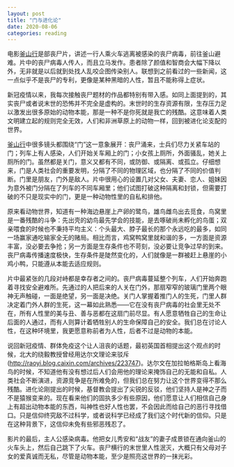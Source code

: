 ```yaml
---
layout: post
title: "门与进化论"
date: 2020-08-06
categories: reading
---
```


电影[釜山行](https://movie.douban.com/subject/25986180/)是部丧尸片，讲述一行人乘火车逃离被感染的丧尸病毒，前往釜山避难。片中的丧尸病毒人传人，而且立马发作。患者除了颜值和智商会大幅下降以外，无非就是以后就到处找人乱咬企图传染别人。联想到之前看过的一些新闻，这一点似乎不是丧尸的专利，更像是某种黑暗的人性，暂且不能称得上症状。

新冠疫情以来，我每次接触丧尸题材的作品都特别有带入感。如同上面提到的，其实丧尸或者说末世的恐怖并不完全是虚构的。末世时的生存资源有限，生存压力足以激发出很多原始的动物本能，那是一种不是你死就是我亡的残酷。这意味着人类文明建立起的规则完全无效，人们和非洲草原上的动物一样，回到被进化论支配的世界。

[釜山行](https://movie.douban.com/subject/25986180/)中很多镜头都围绕“门”这一意象展开：丧尸涌来，士兵们尽力关紧车站的门；列车上有人感染，人们开始关车厢上的门；小女孩上厕所，外面骚乱，她关上厕所的门。虽然都是关门，意义又都有不同，或防御、或隔离、或孤立。仔细想来，门是人类社会的重要发明，分隔了不同的物理区域，也分隔了不同的价值判断。门里是朋友，门外是敌人。片中很用心的设置几对父女、夫妻、恋人、姐妹因为意外被门分隔在了列车的不同车厢里；他们试图打破这种隔离和封锁，但需要打破的不只是现实中的门，更是一种动物性里的自私和排他。

原来看动物世界，知道有一种海边悬崖上产卵的鹭鸟，雄鸟雌鸟出去觅食，鸟窝里是一番残酷的斗争：先出壳的幼鸟最先学会的技能，是去啄破尚未孵化的鸟蛋；双亲喂食的时候也不秉持平均主义：个头最大、脖子最长的那个永远吃的最多，如同一场赢家通吃输家全无的赌局。相比而言，鸡窝鸭窝里就和谐的多，一方面是资源丰富，没必要去争抢；另一方面是生存条件也不苛刻，没必要让竞争过早的到来。丧尸病毒传播速度极快，生存条件是陡然变化的，人们就像是一群被赶上悬崖的小鸡小鸭，只能遵从本能去适应规则。

片中最紧张的几段对峙都是幸存者之间的。丧尸病毒蔓延整个列车，人们开始奔跑着寻找安全避难所。先通过的人把后来的人关在门外，那扇窄窄的玻璃门里两个眼神无声触碰，一面是绝望，另一面是决绝。关门人掌握着推门人的生死，门里人群决定着门外人群的生死，这一幕如此熟悉——它在没有丧尸病毒的社会里无处不在，所有人性里的美与丑、善与恶都在这扇门前尽显。有人愿意牺牲自己的生命让后面的人通过，而有人则算计着牺牲别人的生命保障自己的安全。我们总在讨论人性，在这种环境里，我更愿意称前者为人性，后者不过是动物的本能。

说回新冠疫情、群体免疫这个让人沮丧的话题，最初英国首相提出这个观点的时候，北大的绕毅教授曾经用达尔文理论来驳斥(http://raoyi.blog.caixin.com/archives/223747)。达尔文在加拉帕格斯岛上看海鸟的时候，不知道他有没有想过后人们会用他的理论来掩饰自己的无能和自私。人类社会不断演进，资源竞争是在所难免的，但我们总在努力让这个世界变得不那么残酷。进化论刚提出的时候，基督教会提出了尖锐的反驳，他们坚持人是神之子而不是猿猴变来的。现在看来他们的固执多少有些原因，他们愿意让人们相信自己身上有超出动物本能的东西，叫神性也好人性也罢，不会因此而给自己的恶行寻找借口。只是信仰终究敌不过科学，或者说科学已经成了我们这个时代新的信仰。只是在这种背景下，这信仰未免有些邪恶残忍了。

影片的最后，主人公感染病毒。他把女儿秀安和“战友”的妻子成景锁在通向釜山的火车头上，然后自己跳下了火车。丧尸横行的末世里人性泯灭，大概只有父母对子女的爱真诚而无私，尽管是动物本能，至少是照亮这世界的一抹光彩。